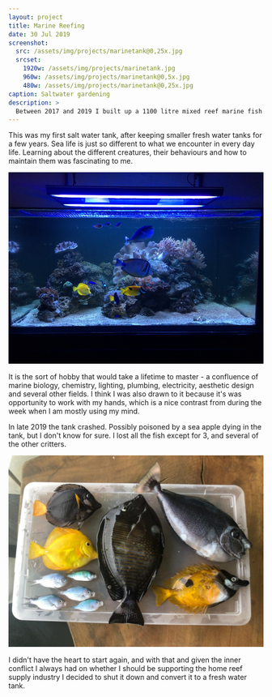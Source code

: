 ```yaml
---
layout: project
title: Marine Reefing
date: 30 Jul 2019
screenshot:
  src: /assets/img/projects/marinetank@0,25x.jpg
  srcset:
    1920w: /assets/img/projects/marinetank.jpg
    960w: /assets/img/projects/marinetank@0,5x.jpg
    480w: /assets/img/projects/marinetank@0,25x.jpg
caption: Saltwater gardening
description: >
  Between 2017 and 2019 I built up a 1100 litre mixed reef marine fish tank.
---
```


This was my first salt water tank, after keeping smaller fresh water tanks for a few years. Sea life is just so different to what we encounter in every day life. Learning about the different creatures, their behaviours and how to maintain them was fascinating to me. 

![](/assets/img/projects/live-fish.jpg)

It is the sort of hobby that would take a lifetime to master - a confluence of marine biology, chemistry, lighting, plumbing, electricity, aesthetic design and several other fields. I think I was also drawn to it because it's was opportunity to work with my hands, which is a nice contrast from during the week when I am mostly using my mind.

In late 2019 the tank crashed. Possibly poisoned by a sea apple dying in the tank, but I don't know for sure. I lost all the fish except for 3, and several of the other critters. 

![](/assets/img/projects/dead-fish.jpg)

I didn't have the heart to start again, and with that and given the inner conflict I always had on whether I should be supporting the home reef supply industry I decided to shut it down and convert it to a fresh water tank.
